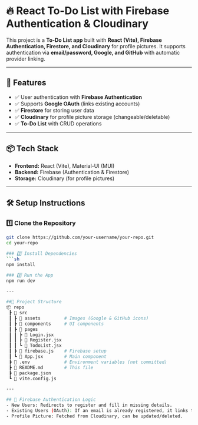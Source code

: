 # 🔥 React To-Do List with Firebase Authentication & Cloudinary

This project is a **To-Do List app** built with **React (Vite), Firebase Authentication, Firestore, and Cloudinary** for profile pictures. It supports authentication via **email/password, Google, and GitHub** with automatic provider linking.

---

## 🚀 Features
- ✅ User authentication with **Firebase Authentication**
- ✅ Supports **Google OAuth** (links existing accounts)
- ✅ **Firestore** for storing user data
- ✅ **Cloudinary** for profile picture storage (changeable/deletable)
- ✅ **To-Do List** with CRUD operations

---

## 📦 Tech Stack
- **Frontend:** React (Vite), Material-UI (MUI)
- **Backend:** Firebase (Authentication & Firestore)
- **Storage:** Cloudinary (for profile pictures)

---

## 🛠️ Setup Instructions

### 1️⃣ Clone the Repository
```sh
git clone https://github.com/your-username/your-repo.git
cd your-repo

### 2️⃣ Install Dependencies
```sh
npm install

### 3️⃣ Run the App
npm run dev

---

##📂 Project Structure
📦 repo
 ┣ 📂 src
 ┃ ┣ 📂 assets         # Images (Google & GitHub icons)
 ┃ ┣ 📂 components     # UI components
 ┃ ┣ 📂 pages
 ┃ ┃ ┣ 📄 Login.jsx
 ┃ ┃ ┣ 📄 Register.jsx
 ┃ ┃ ┗ 📄 TodoList.jsx
 ┃ ┣ 📄 firebase.js    # Firebase setup
 ┃ ┗ 📄 App.jsx        # Main component
 ┣ 📄 .env             # Environment variables (not committed)
 ┣ 📄 README.md        # This file
 ┣ 📄 package.json
 ┗ 📄 vite.config.js

---

## 🔧 Firebase Authentication Logic
- New Users: Redirects to register and fill in missing details.
- Existing Users (OAuth): If an email is already registered, it links the new provider instead of blocking login.
- Profile Picture: Fetched from Cloudinary, can be updated/deleted.
